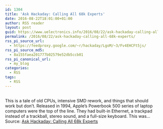 ```yaml
---
id: 1304
title: 'Ask Hackaday: Calling All 68k Experts'
date: 2016-08-22T18:01:00+01:00
author: RSS reader
layout: post
guid: https://www.uelectronics.info/2016/08/22/ask-hackaday-calling-all-68k-experts/
permalink: /2016/08/22/ask-hackaday-calling-all-68k-experts/
rss_pi_source_url:
  - https://feedproxy.google.com/~r/hackaday/LgoM/~3/Fv4EHCFt5js/
rss_pi_source_md5:
  - 8a155faea201777b02579e52db5ccb01
rss_pi_canonical_url:
  - my_blog
categories:
  - RSS
tags:
  - RSS
---
```

&#013;  
This is a tale of old CPUs, intensive SMD rework, and things that should work but don’t. Released in 1994, Apple’s Powerbook 500 series of laptop computers were the top of the line. They had built-in Ethernet, a trackpad instead of a trackball, stereo sound, and a full-size keyboard. This was…&#013;  
Source: <a href="https://feedproxy.google.com/~r/hackaday/LgoM/~3/Fv4EHCFt5js/" target="_blank">Ask Hackaday: Calling All 68k Experts</a>